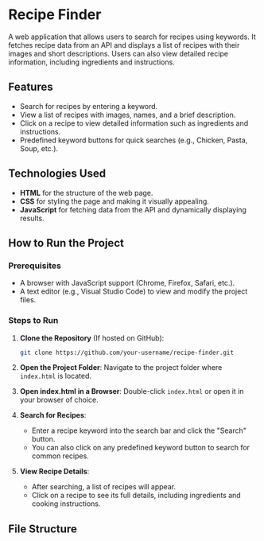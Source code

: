 # Recipe Finder

A web application that allows users to search for recipes using keywords. It fetches recipe data from an API and displays a list of recipes with their images and short descriptions. Users can also view detailed recipe information, including ingredients and instructions.

## Features

- Search for recipes by entering a keyword.
- View a list of recipes with images, names, and a brief description.
- Click on a recipe to view detailed information such as ingredients and instructions.
- Predefined keyword buttons for quick searches (e.g., Chicken, Pasta, Soup, etc.).

## Technologies Used

- **HTML** for the structure of the web page.
- **CSS** for styling the page and making it visually appealing.
- **JavaScript** for fetching data from the API and dynamically displaying results.

## How to Run the Project

### Prerequisites

- A browser with JavaScript support (Chrome, Firefox, Safari, etc.).
- A text editor (e.g., Visual Studio Code) to view and modify the project files.

### Steps to Run

1. **Clone the Repository** (If hosted on GitHub):
    ```bash
    git clone https://github.com/your-username/recipe-finder.git
    ```

2. **Open the Project Folder**:
    Navigate to the project folder where `index.html` is located.

3. **Open index.html in a Browser**:
    Double-click `index.html` or open it in your browser of choice.

4. **Search for Recipes**:
    - Enter a recipe keyword into the search bar and click the "Search" button.
    - You can also click on any predefined keyword button to search for common recipes.

5. **View Recipe Details**:
    - After searching, a list of recipes will appear.
    - Click on a recipe to see its full details, including ingredients and cooking instructions.

## File Structure

